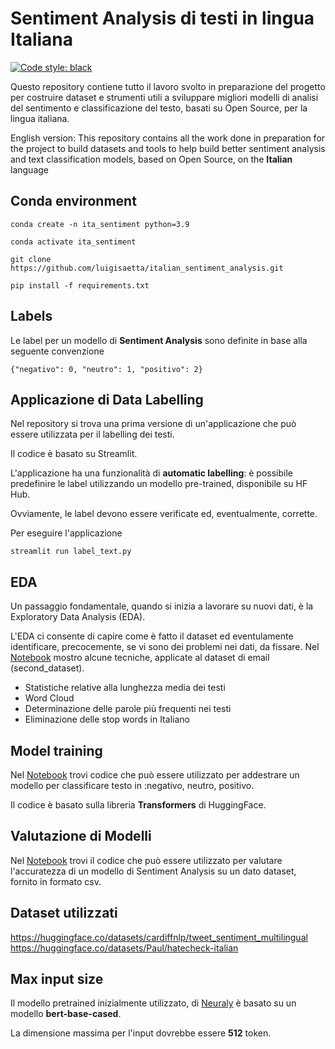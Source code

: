 # Sentiment Analysis di testi in lingua Italiana
[![Code style: black](https://img.shields.io/badge/code%20style-black-000000.svg)](https://github.com/psf/black)

Questo repository contiene tutto il lavoro svolto in preparazione del progetto per costruire dataset e strumenti utili a sviluppare migliori 
modelli di analisi del sentimento e classificazione del testo, basati su Open Source, per la lingua italiana.

English version:
This repository contains all the work done in preparation for the project to build datasets and tools to help build better sentiment 
analysis and text classification models, based on Open Source, on the **Italian** language

## Conda environment
```
conda create -n ita_sentiment python=3.9
```
```
conda activate ita_sentiment
```
```
git clone https://github.com/luigisaetta/italian_sentiment_analysis.git
```
```
pip install -f requirements.txt
```
## Labels
Le label per un modello di **Sentiment Analysis** sono definite in base alla seguente convenzione
```
{"negativo": 0, "neutro": 1, "positivo": 2}
```
## Applicazione di Data Labelling
Nel repository si trova una prima versione di un'applicazione che può essere utilizzata per il labelling dei testi.

Il codice è basato su Streamlit.

L'applicazione ha una funzionalità di **automatic labelling**: è possibile predefinire le label utilizzando un 
modello pre-trained, disponibile su HF Hub.

Ovviamente, le label devono essere verificate ed, eventualmente, corrette.

Per eseguire l'applicazione
```
streamlit run label_text.py
```
## EDA
Un passaggio fondamentale, quando si inizia a lavorare su nuovi dati, è la Exploratory Data Analysis (EDA).

L'EDA ci consente di capire come è fatto il dataset ed eventulamente identificare, precocemente, se vi sono dei problemi 
nei dati, da fissare.
Nel [Notebook](./eda_dataset.ipynb) mostro alcune tecniche, applicate al dataset di email (second_dataset).
* Statistiche relative alla lunghezza media dei testi
* Word Cloud
* Determinazione delle parole più frequenti nei testi
* Eliminazione delle stop words in Italiano
## Model training
Nel [Notebook](./fine_tune_sentiment.ipynb) trovi codice che può essere utilizzato per addestrare un modello per classificare 
testo in :negativo, neutro, positivo.

Il codice è basato sulla libreria **Transformers** di HuggingFace.
## Valutazione di Modelli
Nel [Notebook](./compute_accuracy.ipynb) trovi il codice che può essere utilizzato per valutare 
l'accuratezza di un modello di Sentiment Analysis su un dato dataset, fornito in formato csv.
## Dataset utilizzati
https://huggingface.co/datasets/cardiffnlp/tweet_sentiment_multilingual
https://huggingface.co/datasets/Paul/hatecheck-italian

## Max input size
Il modello pretrained inizialmente utilizzato, di 
[Neuraly](https://huggingface.co/neuraly/bert-base-italian-cased-sentiment) è basato su un modello 
**bert-base-cased**.

La dimensione massima per l'input dovrebbe essere **512** token.
